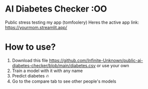 # AI Diabetes Checker :OO
Public stress testing my app (tomfoolery)
Heres the active app link:
https://yourmom.streamlit.app/

# How to use?
1. Download this file https://github.com/Infinite-Unknown/public-ai-diabetes-checker/blob/main/diabetes.csv
   or
   use your own
2. Train a model with it with any name
3. Predict diabetes 🔥
4. Go to the compare tab to see other people's models
